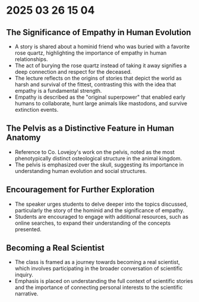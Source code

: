 # 2025 03 26 15 04

## The Significance of Empathy in Human Evolution
- A story is shared about a hominid friend who was buried with a favorite rose quartz, highlighting the importance of empathy in human relationships.
- The act of burying the rose quartz instead of taking it away signifies a deep connection and respect for the deceased.
- The lecture reflects on the origins of stories that depict the world as harsh and survival of the fittest, contrasting this with the idea that empathy is a fundamental strength.
- Empathy is described as the "original superpower" that enabled early humans to collaborate, hunt large animals like mastodons, and survive extinction events.

## The Pelvis as a Distinctive Feature in Human Anatomy
- Reference to Co. Lovejoy's work on the pelvis, noted as the most phenotypically distinct osteological structure in the animal kingdom.
- The pelvis is emphasized over the skull, suggesting its importance in understanding human evolution and social structures.

## Encouragement for Further Exploration
- The speaker urges students to delve deeper into the topics discussed, particularly the story of the hominid and the significance of empathy.
- Students are encouraged to engage with additional resources, such as online searches, to expand their understanding of the concepts presented.

## Becoming a Real Scientist
- The class is framed as a journey towards becoming a real scientist, which involves participating in the broader conversation of scientific inquiry.
- Emphasis is placed on understanding the full context of scientific stories and the importance of connecting personal interests to the scientific narrative.